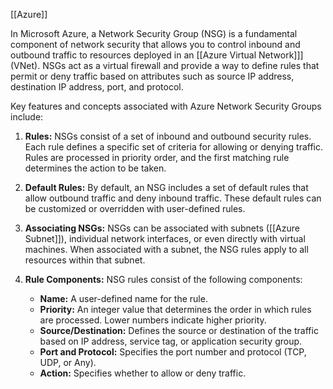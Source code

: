 [[Azure]]

In Microsoft Azure, a Network Security Group (NSG) is a fundamental component of network security that allows you to control inbound and outbound traffic to resources deployed in an [[Azure Virtual Network]]] (VNet). NSGs act as a virtual firewall and provide a way to define rules that permit or deny traffic based on attributes such as source IP address, destination IP address, port, and protocol.

Key features and concepts associated with Azure Network Security Groups include:

1. **Rules:** NSGs consist of a set of inbound and outbound security rules. Each rule defines a specific set of criteria for allowing or denying traffic. Rules are processed in priority order, and the first matching rule determines the action to be taken.
    
2. **Default Rules:** By default, an NSG includes a set of default rules that allow outbound traffic and deny inbound traffic. These default rules can be customized or overridden with user-defined rules.
    
3. **Associating NSGs:** NSGs can be associated with subnets ([[Azure Subnet]]), individual network interfaces, or even directly with virtual machines. When associated with a subnet, the NSG rules apply to all resources within that subnet.
    
4. **Rule Components:** NSG rules consist of the following components:
    
    - **Name:** A user-defined name for the rule.
    - **Priority:** An integer value that determines the order in which rules are processed. Lower numbers indicate higher priority.
    - **Source/Destination:** Defines the source or destination of the traffic based on IP address, service tag, or application security group.
    - **Port and Protocol:** Specifies the port number and protocol (TCP, UDP, or Any).
    - **Action:** Specifies whether to allow or deny traffic.